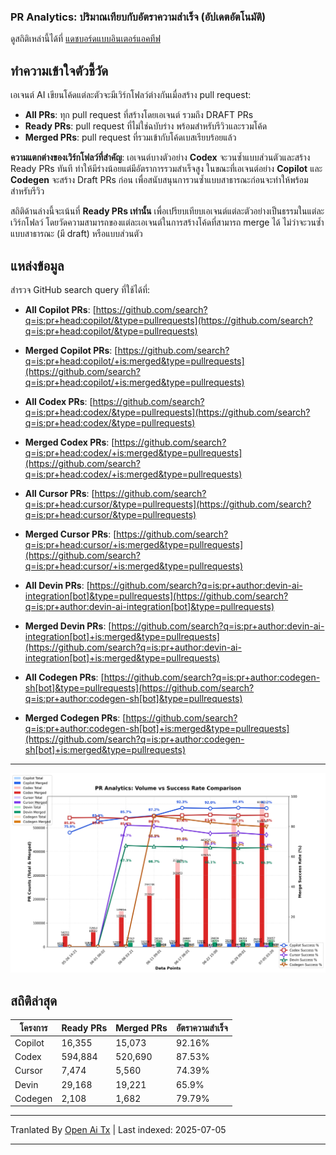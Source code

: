 ### PR Analytics: ปริมาณเทียบกับอัตราความสำเร็จ (อัปเดตอัตโนมัติ)

ดูสถิติเหล่านี้ได้ที่ [แดชบอร์ดแบบอินเตอร์แอคทีฟ](https://prarena.ai)

## ทำความเข้าใจตัวชี้วัด

เอเจนต์ AI เขียนโค้ดแต่ละตัวจะมีเวิร์กโฟลว์ต่างกันเมื่อสร้าง pull request:

- **All PRs**: ทุก pull request ที่สร้างโดยเอเจนต์ รวมถึง DRAFT PRs
- **Ready PRs**: pull request ที่ไม่ใช่ฉบับร่าง พร้อมสำหรับรีวิวและรวมโค้ด
- **Merged PRs**: pull request ที่รวมเข้ากับโค้ดเบสเรียบร้อยแล้ว

**ความแตกต่างของเวิร์กโฟลว์ที่สำคัญ**: เอเจนต์บางตัวอย่าง **Codex** จะวนซ้ำแบบส่วนตัวและสร้าง Ready PRs ทันที ทำให้มีร่างน้อยแต่มีอัตราการรวมสำเร็จสูง ในขณะที่เอเจนต์อย่าง **Copilot** และ **Codegen** จะสร้าง Draft PRs ก่อน เพื่อสนับสนุนการวนซ้ำแบบสาธารณะก่อนจะทำให้พร้อมสำหรับรีวิว

สถิติด้านล่างนี้จะเน้นที่ **Ready PRs เท่านั้น** เพื่อเปรียบเทียบเอเจนต์แต่ละตัวอย่างเป็นธรรมในแต่ละเวิร์กโฟลว์ โดยวัดความสามารถของแต่ละเอเจนต์ในการสร้างโค้ดที่สามารถ merge ได้ ไม่ว่าจะวนซ้ำแบบสาธารณะ (มี draft) หรือแบบส่วนตัว

## แหล่งข้อมูล

สำรวจ GitHub search query ที่ใช้ได้ที่:



- **All Copilot PRs**: [https://github.com/search?q=is:pr+head:copilot/&type=pullrequests](https://github.com/search?q=is:pr+head:copilot/&type=pullrequests)
- **Merged Copilot PRs**: [https://github.com/search?q=is:pr+head:copilot/+is:merged&type=pullrequests](https://github.com/search?q=is:pr+head:copilot/+is:merged&type=pullrequests)
  

- **All Codex PRs**: [https://github.com/search?q=is:pr+head:codex/&type=pullrequests](https://github.com/search?q=is:pr+head:codex/&type=pullrequests)
- **Merged Codex PRs**: [https://github.com/search?q=is:pr+head:codex/+is:merged&type=pullrequests](https://github.com/search?q=is:pr+head:codex/+is:merged&type=pullrequests)
  

- **All Cursor PRs**: [https://github.com/search?q=is:pr+head:cursor/&type=pullrequests](https://github.com/search?q=is:pr+head:cursor/&type=pullrequests)
- **Merged Cursor PRs**: [https://github.com/search?q=is:pr+head:cursor/+is:merged&type=pullrequests](https://github.com/search?q=is:pr+head:cursor/+is:merged&type=pullrequests)
  

- **All Devin PRs**: [https://github.com/search?q=is:pr+author:devin-ai-integration[bot]&type=pullrequests](https://github.com/search?q=is:pr+author:devin-ai-integration[bot]&type=pullrequests)
- **Merged Devin PRs**: [https://github.com/search?q=is:pr+author:devin-ai-integration[bot]+is:merged&type=pullrequests](https://github.com/search?q=is:pr+author:devin-ai-integration[bot]+is:merged&type=pullrequests)
  

- **All Codegen PRs**: [https://github.com/search?q=is:pr+author:codegen-sh[bot]&type=pullrequests](https://github.com/search?q=is:pr+author:codegen-sh[bot]&type=pullrequests)
- **Merged Codegen PRs**: [https://github.com/search?q=is:pr+author:codegen-sh[bot]+is:merged&type=pullrequests](https://github.com/search?q=is:pr+author:codegen-sh[bot]+is:merged&type=pullrequests)
  

---

![chart](https://raw.githubusercontent.com/aavetis/PRarena/main/docs/chart.png)

## สถิติล่าสุด

| โครงการ | Ready PRs | Merged PRs | อัตราความสำเร็จ |
| ------- | --------- | ---------- | ----------------- |
| Copilot | 16,355 | 15,073 | 92.16% |
| Codex | 594,884 | 520,690 | 87.53% |
| Cursor | 7,474 | 5,560 | 74.39% |
| Devin | 29,168 | 19,221 | 65.9% |
| Codegen | 2,108 | 1,682 | 79.79% |


---


Tranlated By [Open Ai Tx](https://github.com/OpenAiTx/OpenAiTx) | Last indexed: 2025-07-05


---